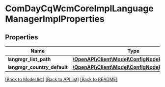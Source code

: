 # ComDayCqWcmCoreImplLanguageManagerImplProperties

## Properties
Name | Type | Description | Notes
------------ | ------------- | ------------- | -------------
**langmgr_list_path** | [**\OpenAPI\Client\Model\ConfigNodePropertyString**](ConfigNodePropertyString.md) |  | [optional] 
**langmgr_country_default** | [**\OpenAPI\Client\Model\ConfigNodePropertyArray**](ConfigNodePropertyArray.md) |  | [optional] 

[[Back to Model list]](../README.md#documentation-for-models) [[Back to API list]](../README.md#documentation-for-api-endpoints) [[Back to README]](../README.md)



